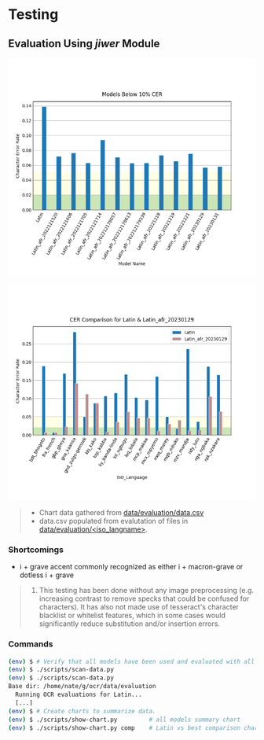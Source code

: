 # Testing

## Evaluation Using *jiwer* Module

![Models below 10% CER](data/evaluation/models-below-0.10-CER.png)

![Best & Latin Model Performance by ISO_Language](data/evaluation/comp-Latin-Latin_afr_20230129.png)

> - Chart data gathered from [data/evaluation/data.csv](data/evaluation/data.csv)
> - data.csv populated from evalutation of files in [data/evaluation/\<iso_langname\>](data/evaluation).

### Shortcomings

- i + grave accent commonly recognized as either i + macron-grave or dotless i + grave

> 1. This testing has been done without any image preprocessing (e.g. increasing contrast to remove specks that could be confused for characters). It has also not made use of tesseract's character blacklist or whitelist features, which in some cases would significantly reduce substitution and/or insertion errors.

### Commands

```bash
(env) $ # Verify that all models have been used and evaluated with all image/GT pairs.
(env) $ ./scripts/scan-data.py
(env) $ ./scripts/scan-data.py
Base dir: /home/nate/g/ocr/data/evaluation
  Running OCR evaluations for Latin...
  [...]
(env) $ # Create charts to summarize data.
(env) $ ./scripts/show-chart.py         # all models summary chart
(env) $ ./scripts/show-chart.py comp    # Latin vs best comparison chart
```
